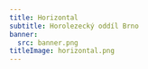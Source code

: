 ```yaml
---
title: Horizontal
subtitle: Horolezecký oddíl Brno
banner:
  src: banner.png
titleImage: horizontal.png
---
```

